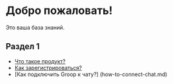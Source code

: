 # Добро пожаловать!

Это ваша база знаний.

## Раздел 1

- [Что такое продукт?](product.md)
- [Как зарегистрироваться?](register.md)
- [Как подключить Groop к чату?] (how-to-connect-chat.md)
